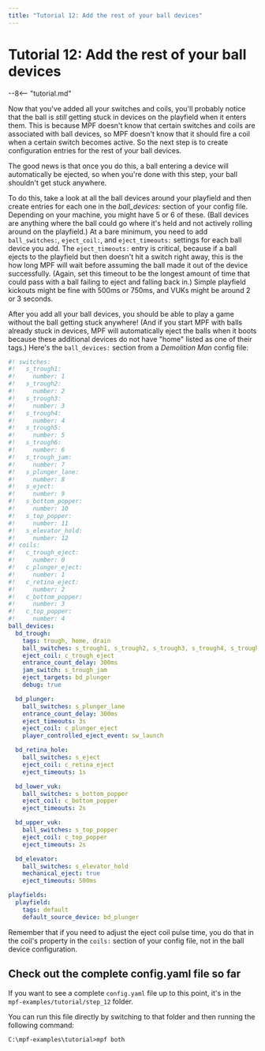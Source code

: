 ```yaml
---
title: "Tutorial 12: Add the rest of your ball devices"
---
```


# Tutorial 12: Add the rest of your ball devices

--8<-- "tutorial.md"

Now that you've added all your switches and coils, you'll probably
notice that the ball is *still* getting stuck in devices on the
playfield when it enters them. This is because MPF doesn't know that
certain switches and coils are associated with ball devices, so MPF
doesn't know that it should fire a coil when a certain switch becomes
active. So the next step is to create configuration entries for the rest
of your ball devices.

The good news is that once you do this, a ball entering a device will
automatically be ejected, so when you're done with this step, your ball
shouldn't get stuck anywhere.

To do this, take a look at all the ball devices around your playfield
and then create entries for each one in the *ball_devices:* section of
your config file. Depending on your machine, you might have 5 or 6 of
these. (Ball devices are anything where the ball could go where it's
held and not actively rolling around on the playfield.) At a bare
minimum, you need to add `ball_switches:`, `eject_coil:`, and
`eject_timeouts:` settings for each ball device you add. The
`eject_timeouts:` entry is critical, because if a ball ejects to the
playfield but then doesn't hit a switch right away, this is the how
long MPF will wait before assuming the ball made it out of the device
successfully. (Again, set this timeout to be the longest amount of time
that could pass with a ball failing to eject and falling back in.)
Simple playfield kickouts might be fine with 500ms or 750ms, and VUKs
might be around 2 or 3 seconds.

After you add all your ball devices, you should be able to play a game
without the ball getting stuck anywhere! (And if you start MPF with
balls already stuck in devices, MPF will automatically eject the balls
when it boots because these additional devices do not have "home"
listed as one of their tags.) Here's the `ball_devices:` section from a
*Demolition Man* config file:

``` yaml
#! switches:
#!   s_trough1:
#!     number: 1
#!   s_trough2:
#!     number: 2
#!   s_trough3:
#!     number: 3
#!   s_trough4:
#!     number: 4
#!   s_trough5:
#!     number: 5
#!   s_trough6:
#!     number: 6
#!   s_trough_jam:
#!     number: 7
#!   s_plunger_lane:
#!     number: 8
#!   s_eject:
#!     number: 9
#!   s_bottom_popper:
#!     number: 10
#!   s_top_popper:
#!     number: 11
#!   s_elevator_hold:
#!     number: 12
#! coils:
#!   c_trough_eject:
#!     number: 0
#!   c_plunger_eject:
#!     number: 1
#!   c_retina_eject:
#!     number: 2
#!   c_bottom_popper:
#!     number: 3
#!   c_top_popper:
#!     number: 4
ball_devices:
  bd_trough:
    tags: trough, home, drain
    ball_switches: s_trough1, s_trough2, s_trough3, s_trough4, s_trough5, s_trough_jam
    eject_coil: c_trough_eject
    entrance_count_delay: 300ms
    jam_switch: s_trough_jam
    eject_targets: bd_plunger
    debug: true

  bd_plunger:
    ball_switches: s_plunger_lane
    entrance_count_delay: 300ms
    eject_timeouts: 3s
    eject_coil: c_plunger_eject
    player_controlled_eject_event: sw_launch

  bd_retina_hole:
    ball_switches: s_eject
    eject_coil: c_retina_eject
    eject_timeouts: 1s

  bd_lower_vuk:
    ball_switches: s_bottom_popper
    eject_coil: c_bottom_popper
    eject_timeouts: 2s

  bd_upper_vuk:
    ball_switches: s_top_popper
    eject_coil: c_top_popper
    eject_timeouts: 2s

  bd_elevator:
    ball_switches: s_elevator_hold
    mechanical_eject: true
    eject_timeouts: 500ms

playfields:
  playfield:
    tags: default
    default_source_device: bd_plunger
```

Remember that if you need to adjust the eject coil pulse time, you do
that in the coil's property in the `coils:` section of your config
file, not in the ball device configuration.

## Check out the complete config.yaml file so far

If you want to see a complete `config.yaml` file up to this point, it's
in the `mpf-examples/tutorial/step_12` folder.

You can run this file directly by switching to that folder and then
running the following command:

``` doscon
C:\mpf-examples\tutorial>mpf both
```

